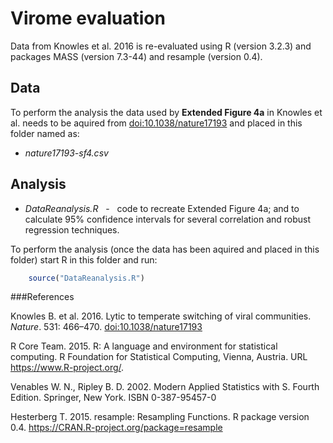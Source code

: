 
Virome evaluation
=============================


Data from Knowles et al. 2016 is re-evaluated using R (version 3.2.3) and packages MASS (version 7.3-44) and resample (version 0.4).

## Data

To perform the analysis the data used by **Extended Figure 4a** in Knowles et al. needs to be aquired from [doi:10.1038/nature17193](http://dx.doi.org/10.1038/nature17193) and placed in this folder named as:
 * *nature17193-sf4.csv*  

## Analysis

 * *DataReanalysis.R*   &nbsp; - &nbsp;   code to recreate Extended Figure 4a; and to calculate 95% confidence intervals for several correlation and robust regression techniques.

To perform the analysis (once the data has been aquired and placed in this folder) start R in this folder and run:

```r
	source("DataReanalysis.R")
```



###References


Knowles B. et al. 2016. Lytic to temperate switching of viral communities. *Nature*. 531: 466–470. [doi:10.1038/nature17193](http://dx.doi.org/10.1038/nature17193)

R Core Team. 2015. R: A language and environment for statistical computing. R Foundation for Statistical Computing, Vienna, Austria.  URL https://www.R-project.org/.

Venables W. N., Ripley B. D. 2002. Modern Applied Statistics with S. Fourth Edition. Springer, New York. ISBN 0-387-95457-0

Hesterberg T. 2015. resample: Resampling Functions. R package version 0.4. https://CRAN.R-project.org/package=resample

